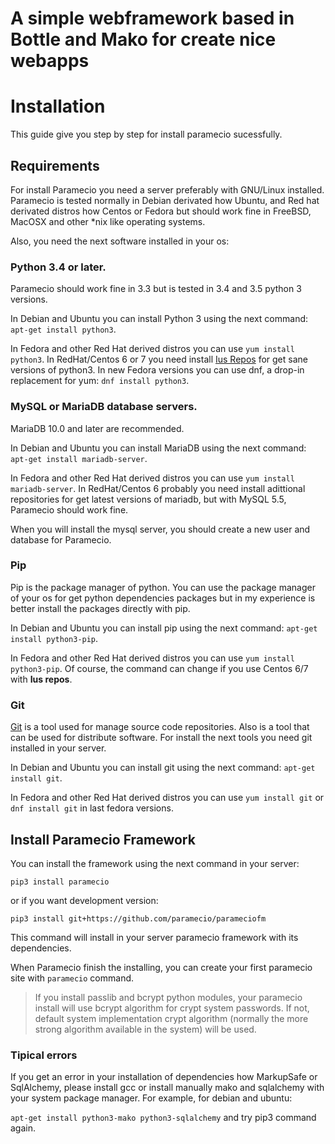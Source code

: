 # A simple webframework based in Bottle and Mako for create nice webapps

# Installation

This guide give you step by step for install paramecio sucessfully.

## Requirements

For install Paramecio you need a server preferably with GNU/Linux installed. Paramecio is tested normally in Debian derivated how Ubuntu, and Red hat derivated distros how Centos or Fedora but should work fine in FreeBSD, MacOSX and other *nix like operating systems.

Also, you need the next software installed  in  your os:

### Python 3.4 or later. 

Paramecio should work fine in 3.3 but is tested in 3.4 and 3.5 python 3 versions.

In Debian and Ubuntu you can install Python 3 using the next command: `apt-get install python3`.

In Fedora and other Red Hat derived distros you can use `yum install python3`. In RedHat/Centos 6 or 7 you need install [Ius Repos](https://ius.io/GettingStarted/) for get sane versions of python3. In new Fedora versions you can use dnf, a drop-in replacement for yum: `dnf install python3`.

### MySQL or MariaDB database servers. 

MariaDB 10.0 and later are recommended.

In Debian and Ubuntu you can install MariaDB using the next command: `apt-get install mariadb-server`.

In Fedora and other Red Hat derived distros you can use `yum install mariadb-server`. 
In RedHat/Centos 6 probably you need install adittional repositories for get latest versions of mariadb, but with MySQL 5.5, Paramecio should work fine.

When you will install the mysql server, you should create a new user and database for Paramecio.

### Pip

Pip is the package manager of python. You can use the package manager of your os for get python dependencies packages but in my experience is better install the packages directly with pip. 

In Debian and Ubuntu you can install pip using the next command: `apt-get install python3-pip`.

In Fedora and other Red Hat derived distros you can use `yum install python3-pip`. Of course, the command can change if you use Centos 6/7 with **Ius repos**.

### Git

[Git](https://git-scm.com/) is a tool used for manage source code repositories. Also is a tool that can be used for distribute software. For install the next tools you need git installed in your server.

In Debian and Ubuntu you can install git using the next command: `apt-get install git`.

In Fedora and other Red Hat derived distros you can use `yum install git` or `dnf install git` in last fedora versions.

## Install Paramecio Framework

You can install the framework using the next command in your server:

`pip3 install paramecio`

or if you want development version:

`pip3 install git+https://github.com/paramecio/parameciofm`

This command will install in your server paramecio framework with its dependencies.

When Paramecio finish the installing, you can create your first paramecio site with `paramecio` command.

> If you install passlib and bcrypt python modules, your paramecio install will use bcrypt algorithm for crypt system passwords. If not, default system implementation crypt algorithm (normally the more strong algorithm available in the system) will be used.

### Tipical errors

If you get an error in your installation of dependencies how MarkupSafe or SqlAlchemy, please install gcc or install manually mako and sqlalchemy with your system package manager. For example, for debian and ubuntu:

`apt-get install python3-mako python3-sqlalchemy` and try pip3 command again.

